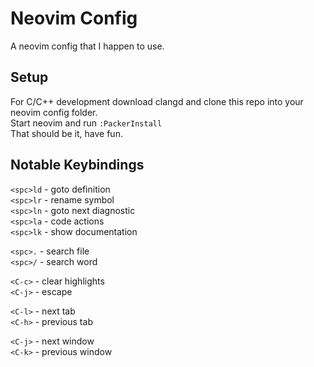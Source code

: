 # Neovim Config
A neovim config that I happen to use.

## Setup
For C/C++ development download clangd and clone this repo into your neovim config folder.  
Start neovim and run `:PackerInstall`  
That should be it, have fun.

## Notable Keybindings
`<spc>ld` - goto definition  
`<spc>lr` - rename symbol  
`<spc>ln` - goto next diagnostic  
`<spc>la` - code actions  
`<spc>lk` - show documentation  

`<spc>.` - search file  
`<spc>/` - search word  

`<C-c>` - clear highlights  
`<C-j>` - escape  

`<C-l>` - next tab  
`<C-h>` - previous tab  

`<C-j>` - next window  
`<C-k>` - previous window  
